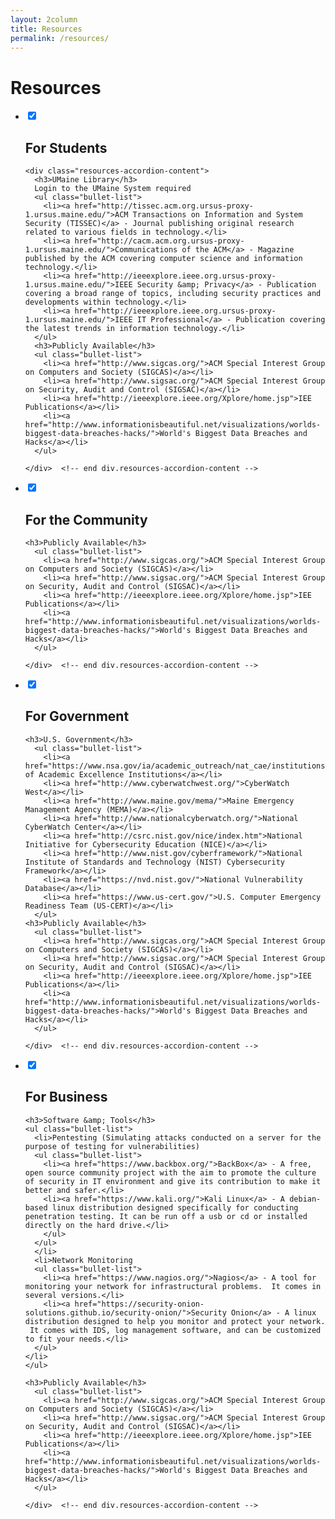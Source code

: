 ```yaml
---
layout: 2column
title: Resources
permalink: /resources/
---
```


<h1>Resources</h1>

<div class="resources-accordion-wrapper">
<ul class="resources-accordion">

<!-- STUDENTS -->
  <li>
    <input type="checkbox" checked>
    <i></i>
    <h2>For Students</h2>

    <div class="resources-accordion-content">
      <h3>UMaine Library</h3>
      Login to the UMaine System required
      <ul class="bullet-list">
        <li><a href="http://tissec.acm.org.ursus-proxy-1.ursus.maine.edu/">ACM Transactions on Information and System Security (TISSEC)</a> - Journal publishing original research related to various fields in technology.</li>
        <li><a href="http://cacm.acm.org.ursus-proxy-1.ursus.maine.edu/">Communications of the ACM</a> - Magazine published by the ACM covering computer science and information technology.</li>
        <li><a href="http://ieeexplore.ieee.org.ursus-proxy-1.ursus.maine.edu/">IEEE Security &amp; Privacy</a> - Publication covering a broad range of topics, including security practices and developments within technology.</li>
        <li><a href="http://ieeexplore.ieee.org.ursus-proxy-1.ursus.maine.edu/">IEEE IT Professional</a> - Publication covering the latest trends in information technology.</li>
      </ul>
      <h3>Publicly Available</h3>
      <ul class="bullet-list">
        <li><a href="http://www.sigcas.org/">ACM Special Interest Group on Computers and Society (SIGCAS)</a></li>
        <li><a href="http://www.sigsac.org/">ACM Special Interest Group on Security, Audit and Control (SIGSAC)</a></li>
        <li><a href="http://ieeexplore.ieee.org/Xplore/home.jsp">IEE Publications</a></li>
        <li><a href="http://www.informationisbeautiful.net/visualizations/worlds-biggest-data-breaches-hacks/">World's Biggest Data Breaches and Hacks</a></li>
      </ul>

    </div>  <!-- end div.resources-accordion-content -->
  </li>

<!-- COMMUNITY -->
  <li>
    <input type="checkbox" checked>
    <i></i>
    <h2>For the Community</h2>
    <div class="resources-accordion-content">

    <h3>Publicly Available</h3>
      <ul class="bullet-list">
        <li><a href="http://www.sigcas.org/">ACM Special Interest Group on Computers and Society (SIGCAS)</a></li>
        <li><a href="http://www.sigsac.org/">ACM Special Interest Group on Security, Audit and Control (SIGSAC)</a></li>
        <li><a href="http://ieeexplore.ieee.org/Xplore/home.jsp">IEE Publications</a></li>
        <li><a href="http://www.informationisbeautiful.net/visualizations/worlds-biggest-data-breaches-hacks/">World's Biggest Data Breaches and Hacks</a></li>
      </ul>

    </div>  <!-- end div.resources-accordion-content -->
  </li>

<!-- GOVERNMENT -->
  <li>
    <input type="checkbox" checked>
    <i></i>
    <h2>For Government</h2>
    <div class="resources-accordion-content">

    <h3>U.S. Government</h3>
      <ul class="bullet-list">
        <li><a href="https://www.nsa.gov/ia/academic_outreach/nat_cae/institutions.shtml">Center of Academic Excellence Institutions</a></li>
        <li><a href="http://www.cyberwatchwest.org/">CyberWatch West</a></li>
        <li><a href="http://www.maine.gov/mema/">Maine Emergency Management Agency (MEMA)</a></li>
        <li><a href="http://www.nationalcyberwatch.org/">National CyberWatch Center</a></li>
        <li><a href="http://csrc.nist.gov/nice/index.htm">National Initiative for Cybersecurity Education (NICE)</a></li>
        <li><a href="http://www.nist.gov/cyberframework/">National Institute of Standards and Technology (NIST) Cybersecurity Framework</a></li>
        <li><a href="https://nvd.nist.gov/">National Vulnerability Database</a></li>
        <li><a href="https://www.us-cert.gov/">U.S. Computer Emergency Readiness Team (US-CERT)</a></li>
      </ul>
    <h3>Publicly Available</h3>
      <ul class="bullet-list">
        <li><a href="http://www.sigcas.org/">ACM Special Interest Group on Computers and Society (SIGCAS)</a></li>
        <li><a href="http://www.sigsac.org/">ACM Special Interest Group on Security, Audit and Control (SIGSAC)</a></li>
        <li><a href="http://ieeexplore.ieee.org/Xplore/home.jsp">IEE Publications</a></li>
        <li><a href="http://www.informationisbeautiful.net/visualizations/worlds-biggest-data-breaches-hacks/">World's Biggest Data Breaches and Hacks</a></li>
      </ul>

    </div>  <!-- end div.resources-accordion-content -->
  </li>

<!-- BUSINESS -->
  <li>
    <input type="checkbox" checked>
    <i></i>
    <h2>For Business</h2>
    <div class="resources-accordion-content">

    <h3>Software &amp; Tools</h3>
    <ul class="bullet-list">
      <li>Pentesting (Simulating attacks conducted on a server for the purpose of testing for vulnerabilities)
      <ul class="bullet-list">
        <li><a href="https://www.backbox.org/">BackBox</a> - A free, open source community project with the aim to promote the culture of security in IT environment and give its contribution to make it better and safer.</li>
        <li><a href="https://www.kali.org/">Kali Linux</a> - A debian-based linux distribution designed specifically for conducting penetration testing. It can be run off a usb or cd or installed directly on the hard drive.</li>
        </ul>
      </ul>
      </li>
      <li>Network Monitoring
      <ul class="bullet-list">
        <li><a href="https://www.nagios.org/">Nagios</a> - A tool for monitoring your network for infrastructural problems.  It comes in several versions.</li>
        <li><a href="https://security-onion-solutions.github.io/security-onion/">Security Onion</a> - A linux distribution designed to help you monitor and protect your network.  It comes with IDS, log management software, and can be customized to fit your needs.</li>
      </ul>
    </li>
    </ul>

    <h3>Publicly Available</h3>
      <ul class="bullet-list">
        <li><a href="http://www.sigcas.org/">ACM Special Interest Group on Computers and Society (SIGCAS)</a></li>
        <li><a href="http://www.sigsac.org/">ACM Special Interest Group on Security, Audit and Control (SIGSAC)</a></li>
        <li><a href="http://ieeexplore.ieee.org/Xplore/home.jsp">IEE Publications</a></li>
        <li><a href="http://www.informationisbeautiful.net/visualizations/worlds-biggest-data-breaches-hacks/">World's Biggest Data Breaches and Hacks</a></li>
      </ul>

    </div>  <!-- end div.resources-accordion-content -->
  </li>

</ul>
</div>
